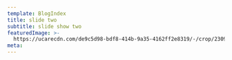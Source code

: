 ```yaml
---
template: BlogIndex
title: slide two
subtitle: slide show two
featuredImage: >-
  https://ucarecdn.com/de9c5d98-bdf8-414b-9a35-4162ff2e8319/-/crop/2309x1562/0,0/-/preview/-/enhance/100/
meta:
---
```


